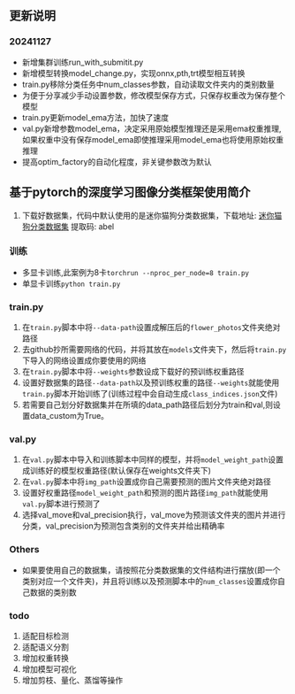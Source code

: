 ## 更新说明
### 20241127
+ 新增集群训练run_with_submitit.py
+ 新增模型转换model_change.py，实现onnx,pth,trt模型相互转换
+ train.py移除分类任务中num_classes参数，自动读取文件夹内的类别数量
+ 为便于分享减少手动设置参数，修改模型保存方式，只保存权重改为保存整个模型
+ train.py更新model_ema方法，加快了速度
+ val.py新增参数model_ema，决定采用原始模型推理还是采用ema权重推理,如果权重中没有保存model_ema即使推理采用model_ema也将使用原始权重推理
+ 提高optim_factory的自动化程度，非关键参数改为默认


## 基于pytorch的深度学习图像分类框架使用简介
1. 下载好数据集，代码中默认使用的是迷你猫狗分类数据集，下载地址:  [迷你猫狗分类数据集](https://pan.baidu.com/s/16SPmrN_PUUTWQuxtRXZmrA?pwd=abel) 提取码: abel  
### 训练
+ 多显卡训练,此案例为8卡`torchrun --nproc_per_node=8 train.py`
+ 单显卡训练`python train.py`
### train.py
1. 在`train.py`脚本中将`--data-path`设置成解压后的`flower_photos`文件夹绝对路径
2. 去github抄所需要网络的代码，并将其放在`models`文件夹下，然后将`train.py`下导入的网络设置成你要使用的网络
3. 在`train.py`脚本中将`--weights`参数设成下载好的预训练权重路径
4. 设置好数据集的路径`--data-path`以及预训练权重的路径`--weights`就能使用`train.py`脚本开始训练了(训练过程中会自动生成`class_indices.json`文件)
5. 若需要自己划分好数据集并在所填的data_path路径后划分为train和val,则设置data_custom为True。
### val.py
1. 在`val.py`脚本中导入和训练脚本中同样的模型，并将`model_weight_path`设置成训练好的模型权重路径(默认保存在weights文件夹下)
2. 在`val.py`脚本中将`img_path`设置成你自己需要预测的图片文件夹绝对路径
3. 设置好权重路径`model_weight_path`和预测的图片路径`img_path`就能使用`val.py`脚本进行预测了
4. 选择val_move和val_precision执行，val_move为预测该文件夹的图片并进行分类，val_precision为预测包含类别的文件夹并给出精确率
### Others
+ 如果要使用自己的数据集，请按照花分类数据集的文件结构进行摆放(即一个类别对应一个文件夹)，并且将训练以及预测脚本中的`num_classes`设置成你自己数据的类别数
### todo
1. 适配目标检测
2. 适配语义分割
3. 增加权重转换
4. 增加模型可视化
5. 增加剪枝、量化、蒸馏等操作